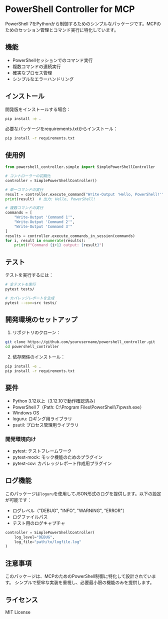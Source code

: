 # PowerShell Controller for MCP

PowerShell 7をPythonから制御するためのシンプルなパッケージです。MCPのためのセッション管理とコマンド実行に特化しています。

## 機能

- PowerShellセッションでのコマンド実行
- 複数コマンドの連続実行
- 確実なプロセス管理
- シンプルなエラーハンドリング

## インストール

開発版をインストールする場合：

```bash
pip install -e .
```

必要なパッケージをrequirements.txtからインストール：

```bash
pip install -r requirements.txt
```

## 使用例

```python
from powershell_controller.simple import SimplePowerShellController

# コントローラーの初期化
controller = SimplePowerShellController()

# 単一コマンドの実行
result = controller.execute_command("Write-Output 'Hello, PowerShell!'")
print(result)  # 出力: Hello, PowerShell!

# 複数コマンドの実行
commands = [
    "Write-Output 'Command 1'",
    "Write-Output 'Command 2'",
    "Write-Output 'Command 3'"
]
results = controller.execute_commands_in_session(commands)
for i, result in enumerate(results):
    print(f"Command {i+1} output: {result}")
```

## テスト

テストを実行するには：

```bash
# 全テストを実行
pytest tests/

# カバレッジレポートを生成
pytest --cov=src tests/
```

## 開発環境のセットアップ

1. リポジトリのクローン：
```bash
git clone https://github.com/yourusername/powershell_controller.git
cd powershell_controller
```

2. 依存関係のインストール：
```bash
pip install -e .
pip install -r requirements.txt
```

## 要件

- Python 3.12以上（3.12.10で動作確認済み）
- PowerShell 7（Path: C:\Program Files\PowerShell\7\pwsh.exe）
- Windows OS
- loguru: ロギング用ライブラリ
- psutil: プロセス管理用ライブラリ

### 開発環境向け
- pytest: テストフレームワーク
- pytest-mock: モック機能のためのプラグイン
- pytest-cov: カバレッジレポート作成用プラグイン

## ログ機能

このパッケージは`loguru`を使用してJSON形式のログを提供します。以下の設定が可能です：

- ログレベル（"DEBUG", "INFO", "WARNING", "ERROR"）
- ログファイルパス
- テスト用のログキャプチャ

```python
controller = SimplePowerShellController(
    log_level="DEBUG",
    log_file="path/to/logfile.log"
)
```

## 注意事項

このパッケージは、MCPのためのPowerShell制御に特化して設計されています。
シンプルで堅牢な実装を重視し、必要最小限の機能のみを提供します。

## ライセンス

MIT License 